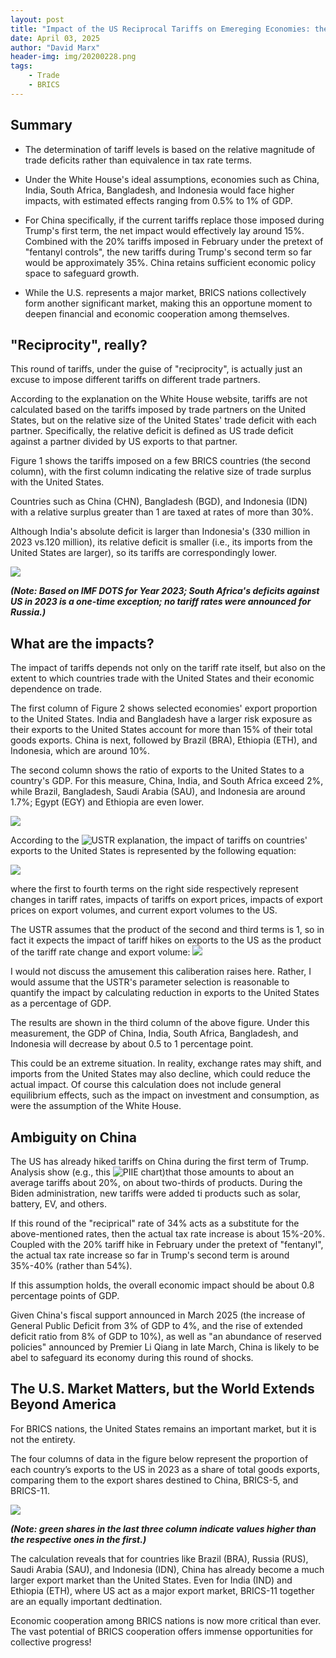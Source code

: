 ```yaml
---
layout: post
title: "Impact of the US Reciprocal Tariffs on Emereging Economies: the case of BRICS"
date: April 03, 2025
author: "David Marx"
header-img: img/20200228.png
tags:
    - Trade
    - BRICS
---
```


## Summary

- The determination of tariff levels is based on the relative magnitude of trade deficits rather than equivalence in tax rate terms. 

- Under the White House's ideal assumptions, economies such as China, India, South Africa, Bangladesh, and Indonesia would face higher impacts, with estimated effects ranging from 0.5% to 1% of GDP. 

- For China specifically, if the current tariffs replace those imposed during Trump's first term, the net impact would effectively lay around 15%. Combined with the 20% tariffs imposed in February under the pretext of "fentanyl controls", the new tariffs during Trump's second term so far would be approximately 35%. China retains sufficient economic policy space to safeguard growth. 

- While the U.S. represents a major market, BRICS nations collectively form another significant market, making this an opportune moment to deepen financial and economic cooperation among themselves.



## "Reciprocity", really? 
This round of tariffs, under the guise of "reciprocity", is actually just an excuse to impose different tariffs on different trade partners. 

According to the explanation on the White House website, tariffs are not calculated based on the tariffs imposed by trade partners on the United States, but on the relative size of the United States' trade deficit with each partner. Specifically, the relative deficit is defined as US trade deficit against a partner divided by US exports to that partner.

Figure 1 shows the tariffs imposed on a few  BRICS countries (the second column), with the first column indicating the relative size of trade surplus with the United States. 

Countries such as China (CHN), Bangladesh (BGD), and Indonesia (IDN) with a relative surplus greater than 1 are taxed at rates of more than 30%. 

Although India's absolute deficit is larger than Indonesia's (330 million in 2023 vs.120 million), its relative deficit is smaller (i.e., its imports from the United States are larger), so its tariffs are correspondingly lower.

![](https://david-chi-zhang.github.io/MReview/img/20250403/F1.png)

***(Note: Based on IMF DOTS for Year 2023; South Africa's deficits against US in 2023 is a one-time exception; no tariff rates were announced for Russia.)*** 

## What are the impacts?
The impact of tariffs depends not only on the tariff rate itself, but also on the extent to which countries trade with the United States and their economic dependence on trade. 

The first column of Figure 2 shows selected economies' export proportion to the United States. India and Bangladesh have a larger risk exposure as their exports to the United States account for more than 15% of their total goods exports. China is next, followed by Brazil (BRA), Ethiopia (ETH), and Indonesia, which are around 10%. 

The second column shows the ratio of exports to the United States to a country's GDP. For this measure, China, India, and South Africa exceed 2%, while Brazil, Bangladesh, Saudi Arabia (SAU), and Indonesia are around 1.7%; Egypt (EGY) and Ethiopia are even lower. 

![](https://david-chi-zhang.github.io/MReview/img/20250403/F2.png)

According to  the ![USTR explanation](https://www.bing.com/ck/a?!&&p=28b75a8b94b7330cd5b1b674872b70f9abc87d5d636392d7c0404cba7bfdc231JmltdHM9MTc0MzYzODQwMA&ptn=3&ver=2&hsh=4&fclid=07ebcb19-da18-6089-3b89-d94fdb106148&psq=+reciprocal+tariffs+calculationss+ustr&u=a1aHR0cHM6Ly91c3RyLmdvdi9pc3N1ZS1hcmVhcy9yZWNpcHJvY2FsLXRhcmlmZi1jYWxjdWxhdGlvbnM&ntb=1), the impact of tariffs on countries' exports to the United States is represented by the following equation: 

![](https://david-chi-zhang.github.io/MReview/img/20250403/F3.png)

where the first to fourth terms on the right side respectively represent changes in tariff rates, impacts of tariffs on export prices, impacts of export prices on export volumes, and current export volumes to the US. 

The USTR assumes that the product of the second and third terms is 1, so in fact it expects the impact of tariff hikes on exports to the US as the product of the tariff rate change and export volume: 
![](https://david-chi-zhang.github.io/MReview/img/20250403/F4.png)

I would not discuss the amusement this caliberation raises here. Rather, I would assume that the USTR's parameter selection is reasonable to quantify the impact by calculating reduction in exports to the United States as a percentage of GDP. 

The results are shown in the third column of the above figure. Under this measurement, the GDP of China, India, South Africa, Bangladesh, and Indonesia will decrease by about 0.5 to 1 percentage point. 

This could be an extreme situation. In reality, exchange rates may shift, and imports from the United States may also decline, which could reduce the actual impact. Of course this calculation does not include general equilibrium effects, such as the impact on investment and consumption, as were the assumption of the White House.


## Ambiguity on China
The US has already hiked tariffs on China during the first term of Trump.  Analysis show (e.g., this ![PIIE chart](https://www.piie.com/research/piie-charts/2019/us-china-trade-war-tariffs-date-chart))that those amounts to about an average tariffs about 20%, on about two-thirds of products. During the Biden administration, new tariffs were added ti products such as solar, battery, EV, and others. 

If this round of the "reciprical" rate of 34% acts as a substitute for the above-mentioned rates, then the actual tax rate increase is about 15%-20%. Coupled with the 20% tariff hike in February under the pretext of "fentanyl", the actual tax rate increase so far in Trump's second term is around  35%-40% (rather than 54%). 

If this assumption holds, the overall economic impact should be about 0.8 percentage points of GDP. 

Given China's fiscal support announced in March 2025 (the increase of General Public Deficit from 3% of GDP to 4%, and the rise of extended deficit ratio from 8% of GDP to 10%), as well as "an abundance of reserved policies" announced by Premier Li Qiang in late March, China is likely to be abel to safeguard its economy during this round of shocks.


## The U.S. Market Matters, but the World Extends Beyond America
For BRICS nations, the United States remains an important market, but it is not the entirety. 

The four columns of data in the figure below represent the proportion of each country’s exports to the US  in 2023 as a share of total goods exports, comparing them to the export shares destined to China, BRICS-5, and BRICS-11. 

![](https://david-chi-zhang.github.io/MReview/img/20250403/F5.png)

***(Note: green shares in the last three column indicate values higher than the respective ones in the first.)***

The calculation reveals that for countries like Brazil (BRA), Russia (RUS), Saudi Arabia (SAU), and Indonesia (IDN), China has already become a much larger export market than the United States. Even for India (IND) and Ethiopia (ETH), where US act as a major export market, BRICS-11 together are an equally important dedtination. 

Economic cooperation among BRICS nations is now more critical than ever. The vast potential of BRICS cooperation offers immense opportunities for collective progress! ​ ​

